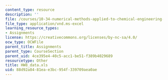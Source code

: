 ```yaml
---
content_type: resource
description: ''
file: /courses/10-34-numerical-methods-applied-to-chemical-engineering-fall-2015/88d92a8481eae3bc954f339709aea0ae_HW8_data.xls
file_type: application/vnd.ms-excel
learning_resource_types:
- Assignments
license: https://creativecommons.org/licenses/by-nc-sa/4.0/
ocw_type: OCWFile
parent_title: Assignments
parent_type: CourseSection
parent_uid: 4ce395e4-40c5-acc1-be51-f389b4029689
resourcetype: Other
title: HW8_data.xls
uid: 88d92a84-81ea-e3bc-954f-339709aea0ae
---
```

